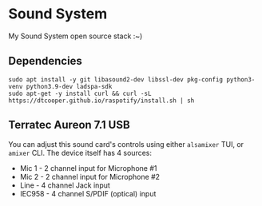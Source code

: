 # Sound System
My Sound System open source stack :~)

## Dependencies
```
sudo apt install -y git libasound2-dev libssl-dev pkg-config python3-venv python3.9-dev ladspa-sdk
sudo apt-get -y install curl && curl -sL https://dtcooper.github.io/raspotify/install.sh | sh
```

## Terratec Aureon 7.1 USB
You can adjust this sound card's controls using either `alsamixer` TUI, or `amixer` CLI.
The device itself has 4 sources:
 * Mic 1 - 2 channel input for Microphone #1
 * Mic 2 - 2 channel input for Microphone #2
 * Line - 4 channel Jack input
 * IEC958 - 4 channel S/PDIF (optical) input
